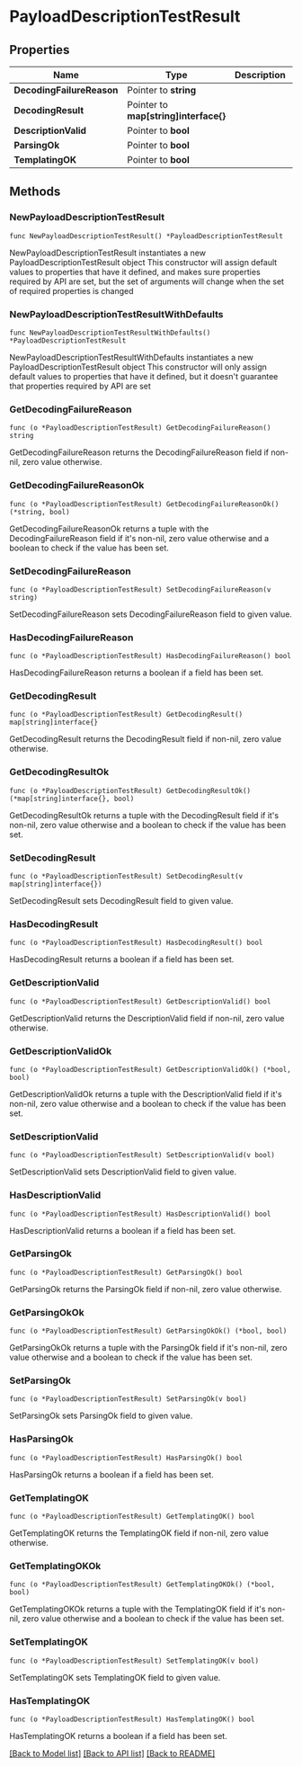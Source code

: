 # PayloadDescriptionTestResult

## Properties

Name | Type | Description | Notes
------------ | ------------- | ------------- | -------------
**DecodingFailureReason** | Pointer to **string** |  | [optional] 
**DecodingResult** | Pointer to **map[string]interface{}** |  | [optional] 
**DescriptionValid** | Pointer to **bool** |  | [optional] 
**ParsingOk** | Pointer to **bool** |  | [optional] 
**TemplatingOK** | Pointer to **bool** |  | [optional] 

## Methods

### NewPayloadDescriptionTestResult

`func NewPayloadDescriptionTestResult() *PayloadDescriptionTestResult`

NewPayloadDescriptionTestResult instantiates a new PayloadDescriptionTestResult object
This constructor will assign default values to properties that have it defined,
and makes sure properties required by API are set, but the set of arguments
will change when the set of required properties is changed

### NewPayloadDescriptionTestResultWithDefaults

`func NewPayloadDescriptionTestResultWithDefaults() *PayloadDescriptionTestResult`

NewPayloadDescriptionTestResultWithDefaults instantiates a new PayloadDescriptionTestResult object
This constructor will only assign default values to properties that have it defined,
but it doesn't guarantee that properties required by API are set

### GetDecodingFailureReason

`func (o *PayloadDescriptionTestResult) GetDecodingFailureReason() string`

GetDecodingFailureReason returns the DecodingFailureReason field if non-nil, zero value otherwise.

### GetDecodingFailureReasonOk

`func (o *PayloadDescriptionTestResult) GetDecodingFailureReasonOk() (*string, bool)`

GetDecodingFailureReasonOk returns a tuple with the DecodingFailureReason field if it's non-nil, zero value otherwise
and a boolean to check if the value has been set.

### SetDecodingFailureReason

`func (o *PayloadDescriptionTestResult) SetDecodingFailureReason(v string)`

SetDecodingFailureReason sets DecodingFailureReason field to given value.

### HasDecodingFailureReason

`func (o *PayloadDescriptionTestResult) HasDecodingFailureReason() bool`

HasDecodingFailureReason returns a boolean if a field has been set.

### GetDecodingResult

`func (o *PayloadDescriptionTestResult) GetDecodingResult() map[string]interface{}`

GetDecodingResult returns the DecodingResult field if non-nil, zero value otherwise.

### GetDecodingResultOk

`func (o *PayloadDescriptionTestResult) GetDecodingResultOk() (*map[string]interface{}, bool)`

GetDecodingResultOk returns a tuple with the DecodingResult field if it's non-nil, zero value otherwise
and a boolean to check if the value has been set.

### SetDecodingResult

`func (o *PayloadDescriptionTestResult) SetDecodingResult(v map[string]interface{})`

SetDecodingResult sets DecodingResult field to given value.

### HasDecodingResult

`func (o *PayloadDescriptionTestResult) HasDecodingResult() bool`

HasDecodingResult returns a boolean if a field has been set.

### GetDescriptionValid

`func (o *PayloadDescriptionTestResult) GetDescriptionValid() bool`

GetDescriptionValid returns the DescriptionValid field if non-nil, zero value otherwise.

### GetDescriptionValidOk

`func (o *PayloadDescriptionTestResult) GetDescriptionValidOk() (*bool, bool)`

GetDescriptionValidOk returns a tuple with the DescriptionValid field if it's non-nil, zero value otherwise
and a boolean to check if the value has been set.

### SetDescriptionValid

`func (o *PayloadDescriptionTestResult) SetDescriptionValid(v bool)`

SetDescriptionValid sets DescriptionValid field to given value.

### HasDescriptionValid

`func (o *PayloadDescriptionTestResult) HasDescriptionValid() bool`

HasDescriptionValid returns a boolean if a field has been set.

### GetParsingOk

`func (o *PayloadDescriptionTestResult) GetParsingOk() bool`

GetParsingOk returns the ParsingOk field if non-nil, zero value otherwise.

### GetParsingOkOk

`func (o *PayloadDescriptionTestResult) GetParsingOkOk() (*bool, bool)`

GetParsingOkOk returns a tuple with the ParsingOk field if it's non-nil, zero value otherwise
and a boolean to check if the value has been set.

### SetParsingOk

`func (o *PayloadDescriptionTestResult) SetParsingOk(v bool)`

SetParsingOk sets ParsingOk field to given value.

### HasParsingOk

`func (o *PayloadDescriptionTestResult) HasParsingOk() bool`

HasParsingOk returns a boolean if a field has been set.

### GetTemplatingOK

`func (o *PayloadDescriptionTestResult) GetTemplatingOK() bool`

GetTemplatingOK returns the TemplatingOK field if non-nil, zero value otherwise.

### GetTemplatingOKOk

`func (o *PayloadDescriptionTestResult) GetTemplatingOKOk() (*bool, bool)`

GetTemplatingOKOk returns a tuple with the TemplatingOK field if it's non-nil, zero value otherwise
and a boolean to check if the value has been set.

### SetTemplatingOK

`func (o *PayloadDescriptionTestResult) SetTemplatingOK(v bool)`

SetTemplatingOK sets TemplatingOK field to given value.

### HasTemplatingOK

`func (o *PayloadDescriptionTestResult) HasTemplatingOK() bool`

HasTemplatingOK returns a boolean if a field has been set.


[[Back to Model list]](../README.md#documentation-for-models) [[Back to API list]](../README.md#documentation-for-api-endpoints) [[Back to README]](../README.md)


